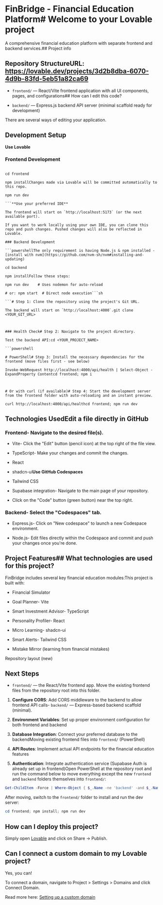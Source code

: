 # FinBridge - Financial Education Platform# Welcome to your Lovable project



A comprehensive financial education platform with separate frontend and backend services.## Project info



## Repository Structure**URL**: https://lovable.dev/projects/3d2b8dba-6070-4d9b-83fd-5eb51a82ca69



- `frontend/` — React/Vite frontend application with all UI components, pages, and configurations## How can I edit this code?

- `backend/` — Express.js backend API server (minimal scaffold ready for development)

There are several ways of editing your application.

## Development Setup

**Use Lovable**

### Frontend Development

```powershellSimply visit the [Lovable Project](https://lovable.dev/projects/3d2b8dba-6070-4d9b-83fd-5eb51a82ca69) and start prompting.

cd frontend

npm installChanges made via Lovable will be committed automatically to this repo.

npm run dev

```**Use your preferred IDE**

The frontend will start on `http://localhost:5173` (or the next available port).

If you want to work locally using your own IDE, you can clone this repo and push changes. Pushed changes will also be reflected in Lovable.

### Backend Development

```powershellThe only requirement is having Node.js & npm installed - [install with nvm](https://github.com/nvm-sh/nvm#installing-and-updating)

cd backend

npm installFollow these steps:

npm run dev    # Uses nodemon for auto-reload

# or: npm start  # Direct node execution```sh

```# Step 1: Clone the repository using the project's Git URL.

The backend will start on `http://localhost:4000`.git clone <YOUR_GIT_URL>



### Health Check# Step 2: Navigate to the project directory.

Test the backend API:cd <YOUR_PROJECT_NAME>

```powershell

# PowerShell# Step 3: Install the necessary dependencies for the frontend (move files first - see below)

Invoke-WebRequest http://localhost:4000/api/health | Select-Object -ExpandProperty Contentcd frontend; npm i



# Or with curl (if available)# Step 4: Start the development server from the frontend folder with auto-reloading and an instant preview.

curl http://localhost:4000/api/healthcd frontend; npm run dev

``````



## Technologies Used**Edit a file directly in GitHub**



### Frontend- Navigate to the desired file(s).

- Vite- Click the "Edit" button (pencil icon) at the top right of the file view.

- TypeScript- Make your changes and commit the changes.

- React

- shadcn-ui**Use GitHub Codespaces**

- Tailwind CSS

- Supabase integration- Navigate to the main page of your repository.

- Click on the "Code" button (green button) near the top right.

### Backend- Select the "Codespaces" tab.

- Express.js- Click on "New codespace" to launch a new Codespace environment.

- Node.js- Edit files directly within the Codespace and commit and push your changes once you're done.



## Project Features## What technologies are used for this project?



FinBridge includes several key financial education modules:This project is built with:

- Financial Simulator

- Goal Planner- Vite

- Smart Investment Advisor- TypeScript

- Personality Profiler- React

- Micro Learning- shadcn-ui

- Smart Alerts- Tailwind CSS

- Mistake Mirror (learning from financial mistakes)

Repository layout (new)

## Next Steps

- `frontend/` — the React/Vite frontend app. Move the existing frontend files from the repository root into this folder.

1. **Configure CORS**: Add CORS middleware to the backend to allow frontend API calls- `backend/` — Express-based backend scaffold (minimal).

2. **Environment Variables**: Set up proper environment configuration for both frontend and backend

3. **Database Integration**: Connect your preferred database to the backendMoving existing frontend files into `frontend/` (PowerShell)

4. **API Routes**: Implement actual API endpoints for the financial education features

5. **Authentication**: Integrate authentication service (Supabase Auth is already set up in frontend)Open PowerShell at the repository root and run the command below to move everything except the new `frontend` and `backend` folders themselves into `frontend/`:

```powershell
Get-ChildItem -Force | Where-Object { $_.Name -ne 'backend' -and $_.Name -ne 'frontend' } | Move-Item -Destination frontend -Force
```

After moving, switch to the `frontend/` folder to install and run the dev server:

```powershell
cd frontend; npm install; npm run dev
```

## How can I deploy this project?

Simply open [Lovable](https://lovable.dev/projects/3d2b8dba-6070-4d9b-83fd-5eb51a82ca69) and click on Share -> Publish.

## Can I connect a custom domain to my Lovable project?

Yes, you can!

To connect a domain, navigate to Project > Settings > Domains and click Connect Domain.

Read more here: [Setting up a custom domain](https://docs.lovable.dev/features/custom-domain#custom-domain)
